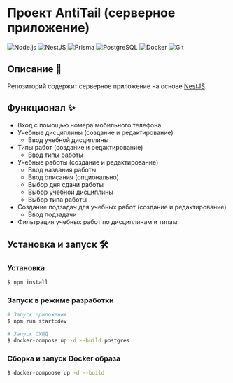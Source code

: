 # Проект AntiTail (серверное приложение)

![Node.js](https://img.shields.io/badge/Node.js-339933?style=for-the-badge&logo=nodedotjs&logoColor=white)
![NestJS](https://img.shields.io/badge/NestJS-E0234E?style=for-the-badge&logo=nestjs&logoColor=white)
![Prisma](https://img.shields.io/badge/Prisma-2D3748?style=for-the-badge&logo=prisma&logoColor=white)
![PostgreSQL](https://img.shields.io/badge/PostgreSQL-4169E1?style=for-the-badge&logo=postgresql&logoColor=white)
![Docker](https://img.shields.io/badge/Docker-2496ED?style=for-the-badge&logo=docker&logoColor=white)
![Git](https://img.shields.io/badge/Git-F05032?style=for-the-badge&logo=git&logoColor=white)

## Описание 📖

Репозиторий содержит серверное приложение на основе [NestJS](https://nestjs.com/).

## Функционал ✨

- Вход с помощью номера мобильного телефона
- Учебные дисциплины (создание и редактирование)
  - Ввод учебной дисциплины
- Типы работ (создание и редактирование)
  - Ввод типы работы
- Учебные работы (создание и редактирование)
  - Ввод названия работы
  - Ввод описания (опционально)
  - Выбор дня сдачи работы
  - Выбор учебной дисциплины
  - Выбор типа работы
- Создание подзадач для учебных работ (создание и редактирование)
  - Ввод подзадачи
- Фильтрация учебных работ по дисциплинам и типам

## Установка и запуск 🛠️

### Установка

```bash
$ npm install
```

### Запуск в режиме разработки

```bash
# Запуск приложения
$ npm run start:dev

# Запуск СУБД
$ docker-compose up -d --build postgres
```

### Сборка и запуск Docker образа

```bash
$ docker-compoose up -d --build
```
